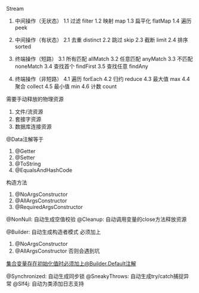 Stream
1. 中间操作（无状态）
1.1 过滤 filter
1.2 映射 map
1.3 扁平化 flatMap
1.4 遍历 peek

2. 中间操作（有状态）
2.1 去重 distinct
2.2 跳过 skip
2.3 截断 limit
2.4 排序 sorted

3. 终端操作（短路）
3.1 所有匹配 allMatch
3.2 任意匹配 anyMatch
3.3 不匹配 noneMatch
3.4 查找首个 findFirst
3.5 查找任意 findAny

4. 终端操作（非短路）
4.1 遍历 forEach
4.2 归约 reduce
4.3 最大值 max
4.4 聚合 collect
4.5 最小值 min
4.6 计数 count


需要手动释放的物理资源
1. 文件/流资源
2. 套接字资源
3. 数据库连接资源

@Data注解等于
1. @Getter
2. @Setter
3. @ToString
4. @EqualsAndHashCode

构造方法
1. @NoArgsConstructor
2. @AllArgsConstructor
3. @RequiredArgsConstructor

@NonNull: 自动生成空值校验
@Cleanup: 自动调用变量的close方法释放资源

@Builder: 自动生成构造者模式
必须加上
1. @NoArgsConstructor
2. @AllArgsConstructor
否则会遇到坑

集合变量存在初始化值时必须加上@Builder.Default注解

@Synchronized: 自动生成同步锁
@SneakyThrows: 自动生成try/catch捕捉异常
@Slf4j: 自动为类添加日志支持
